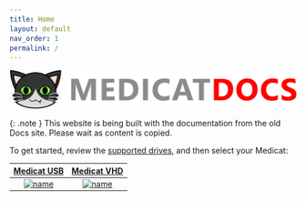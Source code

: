```yaml
---
title: Home
layout: default
nav_order: 1
permalink: /
---
```

![name](/assets/images/site-logo.png)

{: .note }
This website is being built with the documentation from the old Docs site. Please wait as content is copied.

To get started, review the [supported drives](../../docs/supported-drives/), and then select your Medicat:

| [Medicat USB](../../usb/) | [Medicat VHD](../../usb/) |
|:-:|:-:|
| [![name](../../assets/images/medicat_usb_sm.png)](../../usb/) | [![name](../../assets/images/medicat_vhd_sm.png)](../../vhd/) |